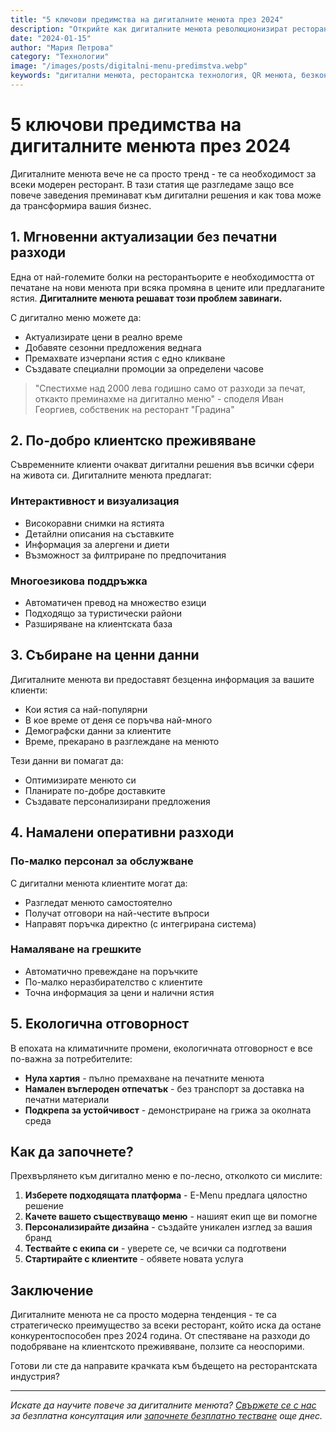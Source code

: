 ```yaml
---
title: "5 ключови предимства на дигиталните менюта през 2024"
description: "Открийте как дигиталните менюта революционизират ресторантската индустрия и защо вашият бизнес се нуждае от тях сега."
date: "2024-01-15"
author: "Мария Петрова"
category: "Технологии"
image: "/images/posts/digitalni-menu-predimstva.webp"
keywords: "дигитални менюта, ресторантска технология, QR менюта, безконтактни менюта, модерни ресторанти"
---
```


# 5 ключови предимства на дигиталните менюта през 2024

Дигиталните менюта вече не са просто тренд - те са необходимост за всеки модерен ресторант. В тази статия ще разгледаме защо все повече заведения преминават към дигитални решения и как това може да трансформира вашия бизнес.

## 1. Мгновенни актуализации без печатни разходи

Една от най-големите болки на ресторантьорите е необходимостта от печатане на нови менюта при всяка промяна в цените или предлаганите ястия. **Дигиталните менюта решават този проблем завинаги.**

С дигитално меню можете да:
- Актуализирате цени в реално време
- Добавяте сезонни предложения веднага
- Премахвате изчерпани ястия с едно кликване
- Създавате специални промоции за определени часове

> "Спестихме над 2000 лева годишно само от разходи за печат, откакто преминахме на дигитално меню" - споделя Иван Георгиев, собственик на ресторант "Градина"

## 2. По-добро клиентско преживяване

Съвременните клиенти очакват дигитални решения във всички сфери на живота си. Дигиталните менюта предлагат:

### Интерактивност и визуализация
- Високоравни снимки на ястията
- Детайлни описания на съставките
- Информация за алергени и диети
- Възможност за филтриране по предпочитания

### Многоезикова поддръжка
- Автоматичен превод на множество езици
- Подходящо за туристически райони
- Разширяване на клиентската база

## 3. Събиране на ценни данни

Дигиталните менюта ви предоставят безценна информация за вашите клиенти:

- Кои ястия са най-популярни
- В кое време от деня се поръчва най-много
- Демографски данни за клиентите
- Време, прекарано в разглеждане на менюто

Тези данни ви помагат да:
- Оптимизирате менюто си
- Планирате по-добре доставките
- Създавате персонализирани предложения

## 4. Намалени оперативни разходи

### По-малко персонал за обслужване
С дигитални менюта клиентите могат да:
- Разгледат менюто самостоятелно
- Получат отговори на най-честите въпроси
- Направят поръчка директно (с интегрирана система)

### Намаляване на грешките
- Автоматично превеждане на поръчките
- По-малко неразбирателство с клиентите
- Точна информация за цени и налични ястия

## 5. Екологична отговорност

В епохата на климатичните промени, екологичната отговорност е все по-важна за потребителите:

- **Нула хартия** - пълно премахване на печатните менюта
- **Намален въглероден отпечатък** - без транспорт за доставка на печатни материали
- **Подкрепа за устойчивост** - демонстриране на грижа за околната среда

## Как да започнете?

Прехвърлянето към дигитално меню е по-лесно, отколкото си мислите:

1. **Изберете подходящата платформа** - E-Menu предлага цялостно решение
2. **Качете вашето съществуващо меню** - нашият екип ще ви помогне
3. **Персонализирайте дизайна** - създайте уникален изглед за вашия бранд
4. **Тествайте с екипа си** - уверете се, че всички са подготвени
5. **Стартирайте с клиентите** - обявете новата услуга

## Заключение

Дигиталните менюта не са просто модерна тенденция - те са стратегическо преимущество за всеки ресторант, който иска да остане конкурентоспособен през 2024 година. От спестяване на разходи до подобряване на клиентското преживяване, ползите са неоспорими.

Готови ли сте да направите крачката към бъдещето на ресторантската индустрия?

---

*Искате да научите повече за дигиталните менюта? [Свържете се с нас](/contact) за безплатна консултация или [започнете безплатно тестване](/login) още днес.* 